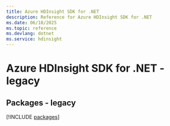 ```yaml
---
title: Azure HDInsight SDK for .NET
description: Reference for Azure HDInsight SDK for .NET
ms.date: 06/18/2025
ms.topic: reference
ms.devlang: dotnet
ms.service: hdinsight
---
```

# Azure HDInsight SDK for .NET - legacy
## Packages - legacy
[!INCLUDE [packages](hdinsight-index.md)]